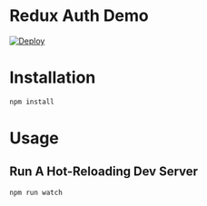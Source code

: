 # Redux Auth Demo

[![Deploy](https://www.herokucdn.com/deploy/button.svg)](https://heroku.com/deploy?template=https://github.com/lynndylanhurley/redux-auth-demo)

# Installation

~~~sh
npm install
~~~

# Usage

## Run A Hot-Reloading Dev Server

~~~sh
npm run watch
~~~
